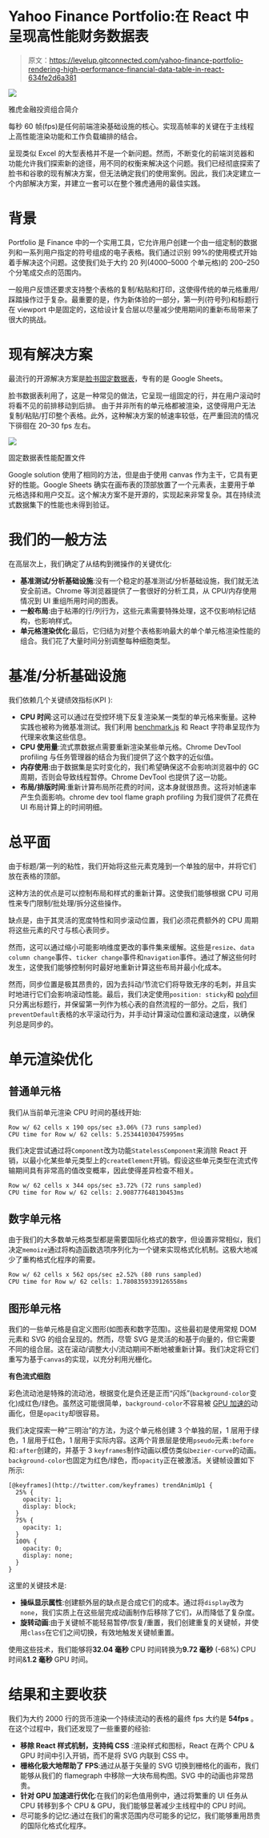 # Yahoo Finance Portfolio:在 React 中呈现高性能财务数据表

> 原文：<https://levelup.gitconnected.com/yahoo-finance-portfolio-rendering-high-performance-financial-data-table-in-react-634fe2d6a381>

![](img/f92c0e58e91bccfab2c254d81e298e00.png)

雅虎金融投资组合简介

每秒 60 帧(fps)是任何前端渲染基础设施的核心。实现高帧率的关键在于主线程上高性能渲染功能和工作负载编排的结合。

呈现类似 Excel 的大型表格并不是一个新问题。然而，不断变化的前端浏览器和功能允许我们探索新的途径，用不同的权衡来解决这个问题。我们已经彻底探索了脸书和谷歌的现有解决方案，但无法确定我们的使用案例。因此，我们决定建立一个内部解决方案，并建立一套可以在整个雅虎通用的最佳实践。

# 背景

Portfolio 是 Finance 中的一个实用工具，它允许用户创建一个由一组定制的数据列和一系列用户指定的符号组成的电子表格。我们通过识别 99%的使用模式开始着手解决这个问题。这使我们处于大约 20 列(4000–5000 个单元格)的 200–250 个分笔成交点的范围内。

一般用户反馈还要求支持整个表格的复制/粘贴和打印，这使得传统的单元格重用/踩踏操作过于复杂。最重要的是，作为新体验的一部分，第一列(符号列)和标题行在 viewport 中是固定的，这给设计复合层以尽量减少使用期间的重新布局带来了很大的挑战。

# 现有解决方案

最流行的开源解决方案是[脸书固定数据表](https://github.com/facebook/fixed-data-table)，专有的是 Google Sheets。

脸书数据表利用了，这是一种常见的做法，它呈现一组固定的行，并在用户滚动时将看不见的前排移动到后排。
由于并非所有的单元格都被渲染，这使得用户无法复制/粘贴/打印整个表格。此外，这种解决方案的帧速率较低，在严重回流的情况下徘徊在 20–30 fps 左右。

![](img/58079cb79341fe1b6d922c05b4f2d728.png)

固定数据表性能配置文件

Google solution 使用了相同的方法，但是由于使用 canvas 作为主干，它具有更好的性能。Google Sheets 确实在画布表的顶部放置了一个元素表，主要用于单元格选择和用户交互。这个解决方案不是开源的，实现起来非常复杂。其在持续流式数据集下的性能也未得到验证。

# 我们的一般方法

在高层次上，我们确定了从结构到微操作的关键优化:

*   **基准测试/分析基础设施**:没有一个稳定的基准测试/分析基础设施，我们就无法安全前进。Chrome 等浏览器提供了一套很好的分析工具，从 CPU/内存使用情况到 UI 重组所用时间的图表。
*   **一般布局**:由于粘滞的行/列行为，这些元素需要特殊处理，这不仅影响标记结构，也影响样式。
*   **单元格渲染优化**:最后，它归结为对整个表格影响最大的单个单元格渲染性能的组合。我们花了大量时间分别调整每种细胞类型。

# 基准/分析基础设施

我们依赖几个关键绩效指标(KPI ):

*   **CPU 时间**:这可以通过在受控环境下反复渲染某一类型的单元格来衡量。这种实践也被称为微基准测试。我们利用 [benchmark.js](https://benchmarkjs.com/) 和 React 字符串呈现作为代理来收集这些信息。
*   **CPU 使用量**:流式票数据点需要重新渲染某些单元格。Chrome DevTool profiling 与任务管理器的结合为我们提供了这个数字的近似值。
*   **内存使用**:由于数据集是实时变化的，我们希望确保这不会影响浏览器中的 GC 周期，否则会导致线程暂停。Chrome DevTool 也提供了这一功能。
*   **布局/排版时间**:重新计算布局所花费的时间，这本身就很昂贵。这将对帧速率产生负面影响。chrome dev tool flame graph profiling 为我们提供了花费在 UI 布局计算上的时间明细。

# 总平面

由于标题/第一列的粘性，我们开始将这些元素克隆到一个单独的层中，并将它们放在表格的顶部。

这种方法的优点是可以控制布局和样式的重新计算。这使我们能够根据 CPU 可用性来专门限制/批处理/拆分这些操作。

缺点是，由于其灵活的宽度特性和同步滚动位置，我们必须花费额外的 CPU 周期将这些元素的尺寸与核心表同步。

然而，这可以通过缩小可能影响维度更改的事件集来缓解。这些是`resize`、`data column change`事件、`ticker change`事件和`navigation`事件。通过了解这些何时发生，这使我们能够控制何时最好地重新计算这些布局并最小化成本。

然而，同步位置是极其昂贵的，因为去抖动/节流它们将导致无序的毛刺，并且实时地进行它们会影响滚动性能。最后，我们决定使用`position: sticky`和 [polyfill](https://github.com/wilddeer/stickyfill) 只分离出标题行，并保留第一列作为核心表的自然流程的一部分。之后，我们`preventDefault`表格的水平滚动行为，并手动计算滚动位置和滚动速度，以确保列总是同步的。

# 单元渲染优化

## 普通单元格

我们从当前单元渲染 CPU 时间的基线开始:

```
Row w/ 62 cells x 190 ops/sec ±3.06% (73 runs sampled)
CPU time for Row w/ 62 cells: 5.253441030475995ms
```

我们决定尝试通过将`Component`改为功能`StatelessComponent`来消除 React 开销，以最小化某些单元类型上的`createElement`开销。假设这些单元类型在流式传输期间具有非常高的值改变概率，因此使得差异检查不相关。

```
Row w/ 62 cells x 344 ops/sec ±3.72% (72 runs sampled)
CPU time for Row w/ 62 cells: 2.908777648130453ms
```

## 数字单元格

由于我们的大多数单元格类型都是需要国际化格式的数字，但设置非常相似，我们决定`memoize`通过将构造函数选项序列化为一个键来实现格式化机制。这极大地减少了重构格式化程序的需要。

```
Row w/ 62 cells x 562 ops/sec ±2.52% (80 runs sampled)
CPU time for Row w/ 62 cells: 1.7808359339126558ms
```

## 图形单元格

我们的一些单元格是自定义图形(如图表和数字范围)。这些最初是使用常规 DOM 元素和 SVG 的组合呈现的。然而，尽管 SVG 是灵活的和基于向量的，但它需要不同的组合层。这在滚动/调整大小/流动期间不断地被重新计算。我们决定将它们重写为基于`canvas`的实现，以充分利用光栅化。

**有色流式细胞**

彩色流动池是特殊的流动池，根据变化是负还是正而“闪烁”(`background-color`变化)成红色/绿色。虽然这可能很简单，`background-color`不容易被 [GPU 加速的](https://www.html5rocks.com/en/tutorials/speed/high-performance-animations/)动画化，但是`opacity`却很容易。

我们决定探索一种“三明治”的方法，为这个单元格创建 3 个单独的层，1 层用于绿色，1 层用于红色，1 层用于实际内容。这两个背景层是使用`pseudo`元素`:before`和`:after`创建的，并基于 3 `keyframes`制作动画以模仿类似`bezier-curve`的动画。`background-color`也固定为红色/绿色，而`opacity`正在被激活。关键帧设置如下所示:

```
[@keyframes](http://twitter.com/keyframes) trendAnimUp1 {
  25% {
    opacity: 1;
    display: block;
  }
  75% {
    opacity: 1;
  }
  100% {
    opacity: 0;
    display: none;
  }
}
```

这里的关键技术是:

*   **操纵显示属性**:创建额外层的缺点是合成它们的成本。通过将`display`改为`none`，我们实质上在这些层完成动画制作后移除了它们，从而降低了复杂度。
*   **旋转动画**:由于关键帧不能轻易暂停/恢复/重置，我们创建重复的关键帧，并使用`class`在它们之间切换，有效地触发关键帧重置。

使用这些技术，我们能够将**32.04 毫秒** CPU 时间转换为**9.72 毫秒** (-68%) CPU 时间&**1.2 毫秒** GPU 时间。

# 结果和主要收获

我们为大约 2000 行的货币渲染一个持续流动的表格的最终 fps 大约是 **54fps** 。在这个过程中，我们还发现了一些重要的经验:

*   **移除 React 样式机制，支持纯 CSS** :渲染样式和图标，React 在两个 CPU & GPU 时间中引入开销，而不是将 SVG 内联到 CSS 中。
*   **栅格化极大地帮助了 FPS**:通过从基于矢量的 SVG 切换到栅格化的画布，我们能够从我们的 flamegraph 中移除一大块布局构图。SVG 中的动画也非常昂贵。
*   **针对 GPU 加速进行优化**:在我们的彩色值用例中，通过将繁重的 UI 任务从 CPU 转移到多个 CPU & GPU，我们能够显著减少主线程中的 CPU 时间。
*   尽可能多的记忆:通过在我们的需求范围内尽可能多的记忆，我们能够重用昂贵的国际化格式化程序。